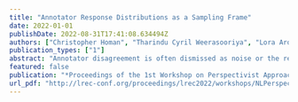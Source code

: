 ```yaml
---
title: "Annotator Response Distributions as a Sampling Frame"
date: 2022-01-01
publishDate: 2022-08-31T17:41:08.634494Z
authors: ["Christopher Homan", "Tharindu Cyril Weerasooriya", "Lora Aroyo", "Chris Welty"]
publication_types: ["1"]
abstract: "Annotator disagreement is often dismissed as noise or the result of poor annotation process quality. Others have argued that it can be meaningful. But lacking a rigorous statistical foundation, the analysis of disagreement patterns can resemble a high-tech form of tea-leaf-reading. We contribute a framework for analyzing the variation of per-item annotator response distributions to data for humans-in-the-loop machine learning. We provide visualizations for, and use the framework to analyze the variance in, a crowdsourced dataset of hard-to-classify examples of the OpenImages archive."
featured: false
publication: "*Proceedings of the 1st Workshop on Perspectivist Approaches to NLP @LREC2022*"
url_pdf: "http://lrec-conf.org/proceedings/lrec2022/workshops/NLPerspectives/pdf/2022.nlperspectives-1.8.pdf"
---
```


